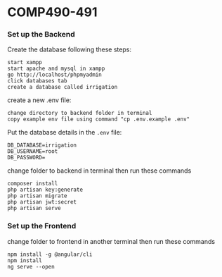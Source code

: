 # COMP490-491

### Set up the Backend

Create the database following these steps:

```
start xampp
start apache and mysql in xampp
go http://localhost/phpmyadmin
click databases tab
create a database called irrigation
```

create a new .env file:

```
change directory to backend folder in terminal
copy example env file using command "cp .env.example .env"
```

Put the database details in the `.env` file:

```
DB_DATABASE=irrigation
DB_USERNAME=root
DB_PASSWORD=
```

change folder to backend in terminal then run these commands

```
composer install
php artisan key:generate
php artisan migrate
php artisan jwt:secret
php artisan serve
```

### Set up the Frontend

change folder to frontend in another terminal then run these commands

```
npm install -g @angular/cli
npm install
ng serve --open
